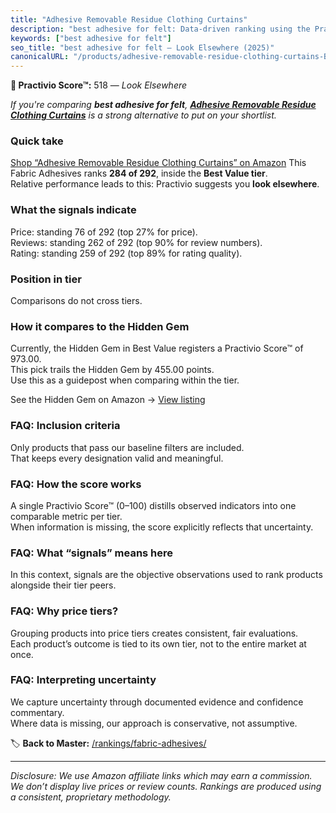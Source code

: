 ```yaml
---
title: "Adhesive Removable Residue Clothing Curtains"
description: "best adhesive for felt: Data-driven ranking using the Practivio Score™. Positioned by quality, value, demand, findability, momentum."
keywords: ["best adhesive for felt"]
seo_title: "best adhesive for felt — Look Elsewhere (2025)"
canonicalURL: "/products/adhesive-removable-residue-clothing-curtains-B0DQL1HY5Z/"
---
```


**🚫 Practivio Score™:** 518 — _Look Elsewhere_


*If you're comparing **best adhesive for felt**, **[Adhesive Removable Residue Clothing Curtains](https://www.amazon.com/dp/B0DQL1HY5Z?tag=practivio-20)** is a strong alternative to put on your shortlist.*
### Quick take
[Shop “Adhesive Removable Residue Clothing Curtains” on Amazon](https://www.amazon.com/dp/B0DQL1HY5Z?tag=practivio-20)
This Fabric Adhesives ranks **284 of 292**, inside the **Best Value tier**.  
Relative performance leads to this: Practivio suggests you **look elsewhere**.

### What the signals indicate
Price: standing 76 of 292 (top 27% for price).  
Reviews: standing 262 of 292 (top 90% for review numbers).  
Rating: standing 259 of 292 (top 89% for rating quality).  

### Position in tier
Comparisons do not cross tiers.

### How it compares to the Hidden Gem
Currently, the Hidden Gem in Best Value registers a Practivio Score™ of 973.00.  
This pick trails the Hidden Gem by 455.00 points.  
Use this as a guidepost when comparing within the tier.  

See the Hidden Gem on Amazon → [View listing](https://www.amazon.com/dp/B00178QSE6?tag=practivio-20)

### FAQ: Inclusion criteria
Only products that pass our baseline filters are included.  
That keeps every designation valid and meaningful.

### FAQ: How the score works
A single Practivio Score™ (0–100) distills observed indicators into one comparable metric per tier.  
When information is missing, the score explicitly reflects that uncertainty.

### FAQ: What “signals” means here
In this context, signals are the objective observations used to rank products alongside their tier peers.

### FAQ: Why price tiers?
Grouping products into price tiers creates consistent, fair evaluations.  
Each product’s outcome is tied to its own tier, not to the entire market at once.

### FAQ: Interpreting uncertainty
We capture uncertainty through documented evidence and confidence commentary.  
Where data is missing, our approach is conservative, not assumptive.


🏷️ **Back to Master:** [/rankings/fabric-adhesives/](/rankings/fabric-adhesives/)

---
_Disclosure: We use Amazon affiliate links which may earn a commission. We don’t display live prices or review counts. Rankings are produced using a consistent, proprietary methodology._
